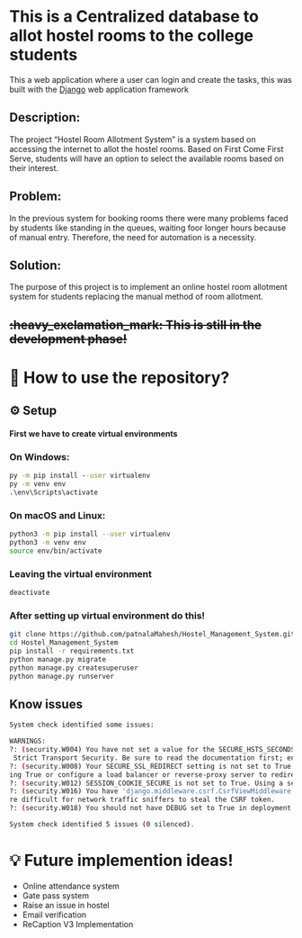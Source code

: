 <!--# Hostel_Management_System
## :heavy_exclamation_mark: This is still in the development phase!
* Coming Soon!!....
* This is a Hostel Management System system using Django and Python!-->

# This is a Centralized database to allot hostel rooms to the college students
This a web application where a user can login and create the tasks, this was built with the [Django](https://www.djangoproject.com/) web application framework

## Description:
The project “Hostel Room Allotment System” is a system based on accessing the internet to
allot the hostel rooms. Based on First Come First Serve, students will have an option to select
the available rooms based on their interest.

## Problem:
In the previous system for booking rooms there were many problems faced by students like
standing in the queues, waiting foor longer hours because of manual entry. Therefore, the need
for automation is a necessity. 

## Solution:
The purpose of this project is to implement an online hostel room allotment system for
students replacing the manual method of room allotment. 

<h2><s>:heavy_exclamation_mark: This is still in the development phase!</s></h2>

# :book: How to use the repository?
## :gear: Setup

#### **First we have to create virtual environments**

### On Windows: 
```cmd
py -m pip install --user virtualenv
py -m venv env
.\env\Scripts\activate
```

### On macOS and Linux:
```bash
python3 -m pip install --user virtualenv
python3 -m venv env
source env/bin/activate
```
### Leaving the virtual environment
```bash
deactivate
```
### After setting up virtual environment do this!
``` bash
git clone https://github.com/patnalaMahesh/Hostel_Management_System.git
cd Hostel_Management_System
pip install -r requirements.txt
python manage.py migrate
python manage.py createsuperuser
python manage.py runserver
```



## Know issues
```bash
System check identified some issues:

WARNINGS:
?: (security.W004) You have not set a value for the SECURE_HSTS_SECONDS setting. If your entire site is served only over SSL, you may want to consider setting a value and enabling HTTP
 Strict Transport Security. Be sure to read the documentation first; enabling HSTS carelessly can cause serious, irreversible problems.
?: (security.W008) Your SECURE_SSL_REDIRECT setting is not set to True. Unless your site should be available over both SSL and non-SSL connections, you may want to either set this sett
ing True or configure a load balancer or reverse-proxy server to redirect all connections to HTTPS.
?: (security.W012) SESSION_COOKIE_SECURE is not set to True. Using a secure-only session cookie makes it more difficult for network traffic sniffers to hijack user sessions.
?: (security.W016) You have 'django.middleware.csrf.CsrfViewMiddleware' in your MIDDLEWARE, but you have not set CSRF_COOKIE_SECURE to True. Using a secure-only CSRF cookie makes it mo
re difficult for network traffic sniffers to steal the CSRF token.
?: (security.W018) You should not have DEBUG set to True in deployment.

System check identified 5 issues (0 silenced).

```


# 💡 Future implemention ideas! 
 * Online attendance system 
 * Gate pass system 
 * Raise an issue in hostel
 * Email verification
 * ReCaption V3 Implementation
 


